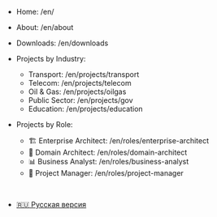 - Home: /en/
- About: /en/about
- Downloads: /en/downloads

- Projects by Industry:
  - Transport: /en/projects/transport
  - Telecom: /en/projects/telecom
  - Oil & Gas: /en/projects/oilgas
  - Public Sector: /en/projects/gov
  - Education: /en/projects/education

- Projects by Role:
  - 🏗 Enterprise Architect: /en/roles/enterprise-architect
  - 🧩 Domain Architect: /en/roles/domain-architect
  - 📊 Business Analyst: /en/roles/business-analyst
  - 🧭 Project Manager: /en/roles/project-manager


<br>

* [:ru: Русская версия](/ru/)
